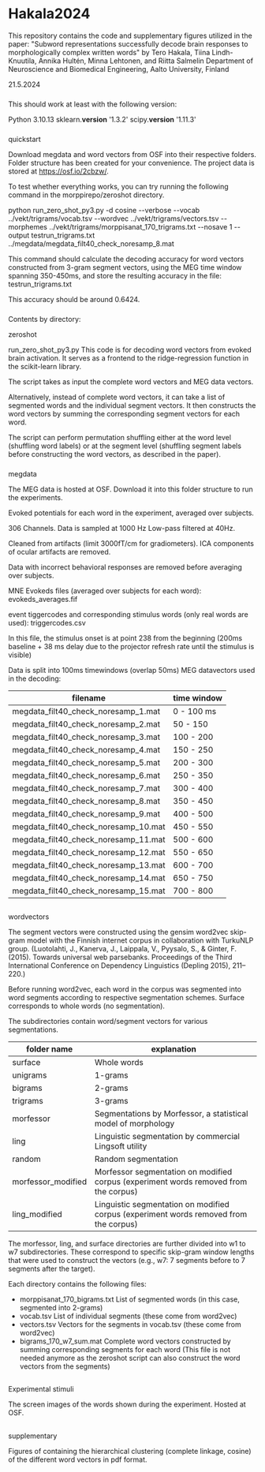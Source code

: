 # Hakala2024
This repository contains the code and supplementary figures utilized in the paper:  "Subword representations successfully decode brain responses to morphologically complex written words"  by Tero Hakala, Tiina Lindh-Knuutila, Annika Hultén, Minna Lehtonen, and Riitta Salmelin Department of Neuroscience and Biomedical Engineering, Aalto University, Finland


21.5.2024


###

This should work at least with the following version:

Python 3.10.13 
sklearn.__version__ '1.3.2'
scipy.__version__ '1.11.3'


###
quickstart

Download megdata and word vectors from OSF into their respective folders. Folder structure has been created for your convenience. The project data is stored at https://osf.io/2cbzw/. 

To test whether everything works, you can try running the following command in the morppirepo/zeroshot directory.

python run_zero_shot_py3.py -d cosine --verbose --vocab ../vekt/trigrams/vocab.tsv --wordvec ../vekt/trigrams/vectors.tsv --morphemes ../vekt/trigrams/morppisanat_170_trigrams.txt --nosave 1 --output testrun_trigrams.txt ../megdata/megdata_filt40_check_noresamp_8.mat


This command should calculate the decoding accuracy for word vectors constructed from 3-gram segment vectors, using the MEG time window spanning 350-450ms, and store the resulting accuracy in the file: testrun_trigrams.txt

This accuracy should be around 0.6424.


###

Contents by directory:

zeroshot

run_zero_shot_py3.py
This code is for decoding word vectors from evoked brain activation. It serves as a frontend to the ridge-regression function in the scikit-learn library.

The script takes as input the complete word vectors and MEG data vectors.

Alternatively, instead of complete word vectors, it can take a list of segmented words and the individual segment vectors. It then constructs the word vectors by summing the corresponding segment vectors for each word.

The script can perform permutation shuffling either at the word level (shuffling word labels) or at the segment level (shuffling segment labels before constructing the word vectors, as described in the paper).


###

megdata

The MEG data is hosted at OSF. Download it into this folder structure to run the experiments.

Evoked potentials for each word in the experiment, averaged over subjects.

306 Channels. 
Data is sampled at 1000 Hz
Low-pass filtered at 40Hz.

Cleaned from artifacts (limit 3000fT/cm for gradiometers).
ICA components of ocular artifacts are removed.

Data with incorrect behavioral responses are removed before
averaging over subjects.


MNE Evokeds files (averaged over subjects for each word):
evokeds_averages.fif

event tiggercodes and corresponding stimulus words (only real words are used):
triggercodes.csv


In this file, the stimulus onset is at point 238 from the beginning (200ms baseline + 38 ms delay due to the projector refresh rate until the stimulus is visible)


Data is split into 100ms timewindows (overlap 50ms)
MEG datavectors used in the decoding:

|filename|time window|
| ------- |----------|
|megdata_filt40_check_noresamp_1.mat| 0 - 100 ms|
|megdata_filt40_check_noresamp_2.mat  |50 - 150|
|megdata_filt40_check_noresamp_3.mat|  100 - 200|
|megdata_filt40_check_noresamp_4.mat | 150 - 250|
|megdata_filt40_check_noresamp_5.mat  |200 - 300|
|megdata_filt40_check_noresamp_6.mat  |250 - 350|
|megdata_filt40_check_noresamp_7.mat  |300 - 400|
|megdata_filt40_check_noresamp_8.mat  |350 - 450|
|megdata_filt40_check_noresamp_9.mat  |400 - 500|
|megdata_filt40_check_noresamp_10.mat |450 - 550|
|megdata_filt40_check_noresamp_11.mat |500 - 600|
|megdata_filt40_check_noresamp_12.mat |550 - 650|
|megdata_filt40_check_noresamp_13.mat |600 - 700|
|megdata_filt40_check_noresamp_14.mat |650 - 750|
|megdata_filt40_check_noresamp_15.mat |700 - 800|

##

wordvectors

The segment vectors were constructed using the gensim word2vec skip-gram model with the Finnish internet corpus in collaboration with TurkuNLP group. (Luotolahti, J., Kanerva, J., Laippala, V., Pyysalo, S., & Ginter, F. (2015). Towards
universal web parsebanks. Proceedings of the Third International Conference on Dependency Linguistics (Depling 2015), 211–220.)

Before running word2vec, each word in the corpus was segmented into word segments according to respective segmentation schemes.  Surface corresponds to whole words (no segmentation).

The subdirectories contain word/segment vectors for various segmentations.

|folder name| explanation|
|-----------| -----------|
|surface | Whole words|
|unigrams |  1-grams |
|bigrams | 2-grams|
|trigrams|  3-grams|
|morfessor|  Segmentations by Morfessor, a statistical model of morphology|
|ling |  Linguistic segmentation by commercial Lingsoft utility|
|random |  Random segmentation|
|morfessor_modified|  Morfessor segmentation on modified corpus (experiment words removed from the corpus)|
|ling_modified|  Linguistic segmentation on modified corpus (experiment words removed from the corpus)|


The morfessor, ling, and surface directories are further divided into w1 to w7 subdirectories. These correspond to specific skip-gram window lengths that were used to construct the vectors (e.g., w7: 7 segments before to 7 segments after the target). 

Each directory contains the following files:

* morppisanat_170_bigrams.txt  List of segmented words (in this case, segmented into 2-grams)
* vocab.tsv	 	     List of individual segments (these come from word2vec)
* vectors.tsv		     Vectors for the segments in vocab.tsv (these come from word2vec)
* bigrams_170_w7_sum.mat 	     Complete word vectors constructed by summing corresponding segments for each word (This file is not needed anymore as the zeroshot script can also construct the word vectors from the segments)



##

Experimental stimuli

The screen images of the words shown during the experiment. Hosted at OSF.

##

supplementary

Figures of containing the hierarchical clustering (complete linkage, cosine) of the different word vectors in pdf format. 
